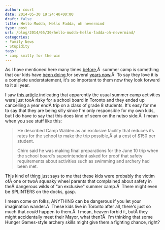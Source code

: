 ```yaml
---
author: court
date: 2014-05-30 19:24:40+00:00
draft: false
title: Hello Mudda, Hello Fadda, oh nevermind
type: post
url: /blog/2014/05/30/hello-mudda-hello-fadda-oh-nevermind/
categories:
- Family News
- Stupidity
tags:
- camp smitty for the win
---
```


As I have mentioned here many times [before](http://www.vallentyne.com/blog/2011/07/12/camp-smitty-departure/),Â  summer camp is something that our kids have [been doing ](http://www.vallentyne.com/blog/2011/07/19/camp-update/)for several [years now](http://www.vallentyne.com/blog/2011/07/21/camp-smitty-finale/).Â  To say they love it is a complete understatement, it's so important to them now they look forward to it all year.

I saw [this article ](http://www.cbc.ca/news/canada/toronto/swimming-archery-at-camp-too-dangerous-for-students-school-says-1.2659573?cmp=rss)indicating that apparently the usual summer camp activities were just tooÂ risky for a school board in Toronto and they ended up cancelling a year endÂ trip on a class of grade 8 students. It's easy for me to say that they are being silly since I'm only responsible for my own kids, but I do have to say that this does kind of seem on the nutso side.Â  I mean when you see stuff like this:


<blockquote>He described Camp Walden as an exclusive facility that reduces its rates for the school to make the trip possible,Â at a cost of $150 per student.

Chiro said he was making final preparations for the June 10 trip when the school board's superintendent asked for proof that safety requirements about activities such as swimming and archery had been met.</blockquote>


This kind of thing just says to me that these kids were probably the victim ofÂ one or twoÂ squeaky wheel parents that complained about safety in theÂ dangerous wilds of "an exclusive" summer camp.Â  There might even be SPLINTERS on the docks, gasp.

I mean come on folks, ANYTHING can be dangerous if you let your imagination wander.Â  These kids live in Toronto after all, there's just so much that _could_ happen to them.Â  I mean, heaven forbid it, butÂ they might accidentally meet their Mayor, what then?Â  I'm thinking that some Hunger Games-style archery skills might give them a fighting chance, right?

